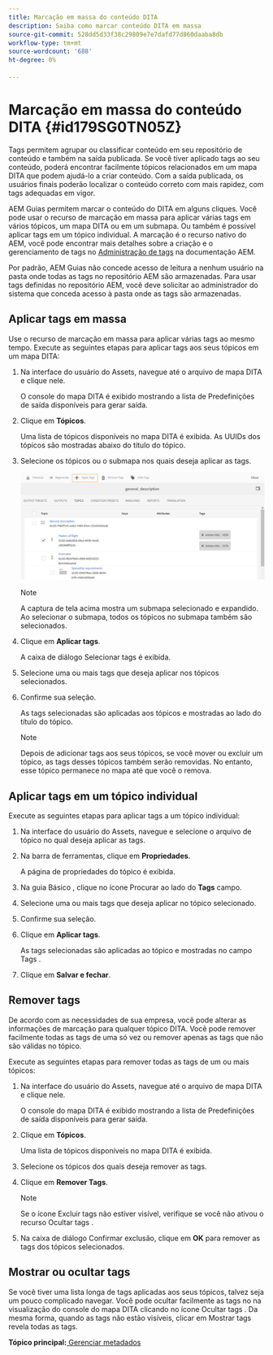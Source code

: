 ```yaml
---
title: Marcação em massa do conteúdo DITA
description: Saiba como marcar conteúdo DITA em massa
source-git-commit: 528dd5d33f38c29809e7e7dafd77d860daaba8db
workflow-type: tm+mt
source-wordcount: '688'
ht-degree: 0%

---
```



# Marcação em massa do conteúdo DITA {#id179SG0TN05Z}

Tags permitem agrupar ou classificar conteúdo em seu repositório de conteúdo e também na saída publicada. Se você tiver aplicado tags ao seu conteúdo, poderá encontrar facilmente tópicos relacionados em um mapa DITA que podem ajudá-lo a criar conteúdo. Com a saída publicada, os usuários finais poderão localizar o conteúdo correto com mais rapidez, com tags adequadas em vigor.

AEM Guias permitem marcar o conteúdo do DITA em alguns cliques. Você pode usar o recurso de marcação em massa para aplicar várias tags em vários tópicos, um mapa DITA ou em um submapa. Ou também é possível aplicar tags em um tópico individual. A marcação é o recurso nativo do AEM, você pode encontrar mais detalhes sobre a criação e o gerenciamento de tags no [Administração de tags](https://experienceleague.adobe.com/docs/experience-manager-cloud-service/sites/authoring/features/tags.html?lang=en) na documentação AEM.

Por padrão, AEM Guias não concede acesso de leitura a nenhum usuário na pasta onde todas as tags no repositório AEM são armazenadas. Para usar tags definidas no repositório AEM, você deve solicitar ao administrador do sistema que conceda acesso à pasta onde as tags são armazenadas.

## Aplicar tags em massa

Use o recurso de marcação em massa para aplicar várias tags ao mesmo tempo. Execute as seguintes etapas para aplicar tags aos seus tópicos em um mapa DITA:

1. Na interface do usuário do Assets, navegue até o arquivo de mapa DITA e clique nele.

   O console do mapa DITA é exibido mostrando a lista de Predefinições de saída disponíveis para gerar saída.

1. Clique em **Tópicos**.

   Uma lista de tópicos disponíveis no mapa DITA é exibida. As UUIDs dos tópicos são mostradas abaixo do título do tópico.

1. Selecione os tópicos ou o submapa nos quais deseja aplicar as tags.

   ![](images/apply-tags-uuid.png)


   >[!NOTE]
   >
   > A captura de tela acima mostra um submapa selecionado e expandido. Ao selecionar o submapa, todos os tópicos no submapa também são selecionados.

1. Clique em **Aplicar tags**.

   A caixa de diálogo Selecionar tags é exibida.

1. Selecione uma ou mais tags que deseja aplicar nos tópicos selecionados.

1. Confirme sua seleção.

   As tags selecionadas são aplicadas aos tópicos e mostradas ao lado do título do tópico.

   >[!NOTE]
   >
   > Depois de adicionar tags aos seus tópicos, se você mover ou excluir um tópico, as tags desses tópicos também serão removidas. No entanto, esse tópico permanece no mapa até que você o remova.


## Aplicar tags em um tópico individual

Execute as seguintes etapas para aplicar tags a um tópico individual:

1. Na interface do usuário do Assets, navegue e selecione o arquivo de tópico no qual deseja aplicar as tags.

1. Na barra de ferramentas, clique em **Propriedades**.

   A página de propriedades do tópico é exibida.

1. Na guia Básico , clique no ícone Procurar ao lado do **Tags** campo.

1. Selecione uma ou mais tags que deseja aplicar no tópico selecionado.

1. Confirme sua seleção.

1. Clique em **Aplicar tags**.

   As tags selecionadas são aplicadas ao tópico e mostradas no campo Tags .

1. Clique em **Salvar e fechar**.


## Remover tags

De acordo com as necessidades de sua empresa, você pode alterar as informações de marcação para qualquer tópico DITA. Você pode remover facilmente todas as tags de uma só vez ou remover apenas as tags que não são válidas no tópico.

Execute as seguintes etapas para remover todas as tags de um ou mais tópicos:

1. Na interface do usuário do Assets, navegue até o arquivo de mapa DITA e clique nele.

   O console do mapa DITA é exibido mostrando a lista de Predefinições de saída disponíveis para gerar saída.

1. Clique em **Tópicos**.

   Uma lista de tópicos disponíveis no mapa DITA é exibida.

1. Selecione os tópicos dos quais deseja remover as tags.

1. Clique em **Remover Tags**.

   >[!NOTE]
   >
   > Se o ícone Excluir tags não estiver visível, verifique se você não ativou o recurso Ocultar tags .

1. Na caixa de diálogo Confirmar exclusão, clique em **OK** para remover as tags dos tópicos selecionados.


## Mostrar ou ocultar tags

Se você tiver uma lista longa de tags aplicadas aos seus tópicos, talvez seja um pouco complicado navegar. Você pode ocultar facilmente as tags no na visualização do console do mapa DITA clicando no ícone Ocultar tags . Da mesma forma, quando as tags não estão visíveis, clicar em Mostrar tags revela todas as tags.

**Tópico principal:**[ Gerenciar metadados](manage-metadata.md)

